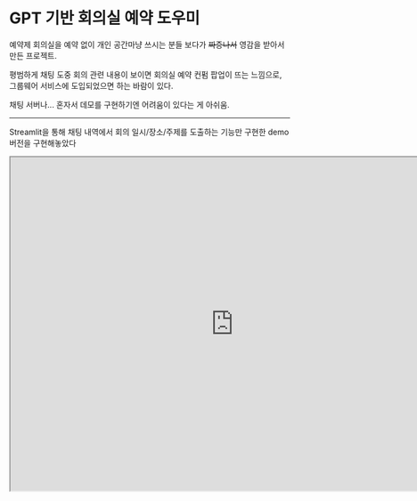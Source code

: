 # GPT 기반 회의실 예약 도우미

예약제 회의실을 예약 없이 개인 공간마냥 쓰시는 분들 보다가 ~~짜증나서~~ 영감을 받아서 만든 프로젝트.

평범하게 채팅 도중 회의 관련 내용이 보이면 회의실 예약 컨펌 팝업이 뜨는 느낌으로, 그룹웨어 서비스에 도입되었으면 하는 바람이 있다.

채팅 서버나... 혼자서 데모를 구현하기엔 어려움이 있다는 게 아쉬움.

---

Streamlit을 통해 채팅 내역에서 회의 일시/장소/주제를 도출하는 기능만 구현한 demo버전을 구현해놓았다


<iframe src=https://gpt2reserve.streamlit.app/?embed_options=light_theme,show_padding width="800" height="600"></iframe>

